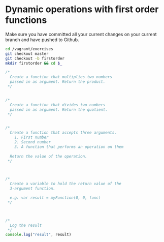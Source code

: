 # Dynamic operations with first order functions

Make sure you have committed all your current changes on your current branch and have pushed to Github.

```bash
cd /vagrant/exercises
git checkout master
git checkout -b firstorder
mkdir firstorder && cd $_
```

```js
/*
  Create a function that multiplies two numbers
  passed in as argument. Return the product.
 */


/*
  Create a function that divides two numbers
  passed in as argument. Return the quotient.
 */


/*
  Create a function that accepts three arguments.
    1. First number
    2. Second number
    3. A function that performs an operation on them
    
  Return the value of the operation.
 */



/*
  Create a variable to hold the return value of the
  3-argument function. 

  e.g. var result = myFunction(0, 0, func)
 */



/*
  Log the result
 */
console.log("result", result)
```